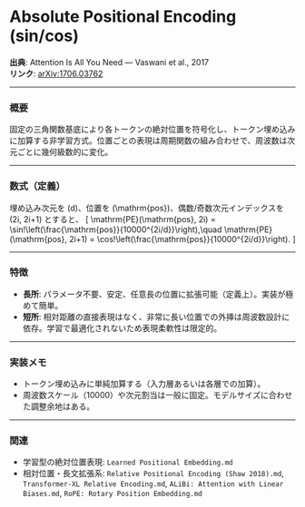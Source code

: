 # Absolute Positional Encoding (sin/cos)

**出典**: Attention Is All You Need — Vaswani et al., 2017  
**リンク**: [arXiv:1706.03762](https://arxiv.org/abs/1706.03762)

---

### 概要
固定の三角関数基底により各トークンの絶対位置を符号化し、トークン埋め込みに加算する非学習方式。位置ごとの表現は周期関数の組み合わせで、周波数は次元ごとに幾何級数的に変化。

---

### 数式（定義）
埋め込み次元を \(d\)、位置を \(\mathrm{pos}\)、偶数/奇数次元インデックスを \(2i, 2i+1\) とすると、
\[
\mathrm{PE}(\mathrm{pos}, 2i) = \sin\!\left(\frac{\mathrm{pos}}{10000^{2i/d}}\right),\quad
\mathrm{PE}(\mathrm{pos}, 2i+1) = \cos\!\left(\frac{\mathrm{pos}}{10000^{2i/d}}\right).
\]

---

### 特徴
- **長所**: パラメータ不要、安定、任意長の位置に拡張可能（定義上）。実装が極めて簡単。
- **短所**: 相対距離の直接表現はなく、非常に長い位置での外挿は周波数設計に依存。学習で最適化されないため表現柔軟性は限定的。

---

### 実装メモ
- トークン埋め込みに単純加算する（入力層あるいは各層での加算）。
- 周波数スケール（10000）や次元割当は一般に固定。モデルサイズに合わせた調整余地はある。

---

### 関連
- 学習型の絶対位置表現: `Learned Positional Embedding.md`
- 相対位置・長文拡張系: `Relative Positional Encoding (Shaw 2018).md`, `Transformer-XL Relative Encoding.md`, `ALiBi: Attention with Linear Biases.md`, `RoPE: Rotary Position Embedding.md`
